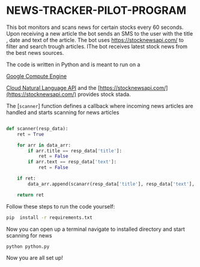 # NEWS-TRACKER-PILOT-PROGRAM


This bot monitors and scans news for certain stocks every 60 seconds. Upon receiving a new article the bot sends an SMS to the user with the title , date and text of the article. 
The bot uses https://stocknewsapi.com/ to filter and search trough articles. lThe bot receives latest stock news from the best news sources. 


The code is written in Python and is meant to run on a

[Google Compute Engine](https://cloud.google.com/compute/) 

[Cloud Natural Language API](https://cloud.google.com/natural-language/) and the
[https://stocknewsapi.com/](https://stocknewsapi.com/) provides stock stada.



The [`scanner`] function defines a callback where incoming news articles  are
handled and starts scanning for news articles
```python

def scanner(resp_data):
    ret = True

    for arr in data_arr:
        if arr.title == resp_data['title']:
            ret = False
        if arr.text == resp_data['text']:
            ret = False

    if ret:
        data_arr.append(scanarr(resp_data['title'], resp_data['text'], resp_data['sentiment']))

    return ret
```




Follow these steps to run the code yourself: 
 



```bash
pip  install -r requirements.txt
```


Now you can open up a terminal navigate to installed directory  and start scanning for news 

```bash
python python.py 
```


Now you are all set up!
